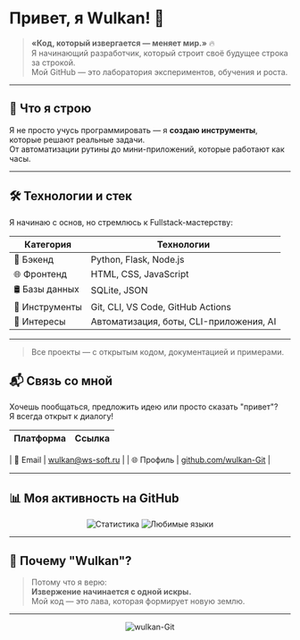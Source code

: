 # Привет, я Wulkan! 🌋

> **«Код, который извергается — меняет мир.»** 🔥  
Я начинающий разработчик, который строит своё будущее строка за строкой.  
Мой GitHub — это лаборатория экспериментов, обучения и роста.

---

## 🚀 Что я строю
Я не просто учусь программировать — я **создаю инструменты**, которые решают реальные задачи.  
От автоматизации рутины до мини-приложений, которые работают как часы.

---

## 🛠️ Технологии и стек
Я начинаю с основ, но стремлюсь к Fullstack-мастерству:

| Категория     | Технологии |
|--------------|-----------|
| 🐍 Бэкенд     | Python, Flask, Node.js |
| 🌐 Фронтенд   | HTML, CSS, JavaScript |
| 🛢️ Базы данных | SQLite, JSON |
| 🔧 Инструменты | Git, CLI, VS Code, GitHub Actions |
| 🤖 Интересы    | Автоматизация, боты, CLI-приложения, AI |

---


> Все проекты — с открытым кодом, документацией и примерами.


## 📬 Связь со мной
Хочешь пообщаться, предложить идею или просто сказать "привет"?  
Я всегда открыт к диалогу!

| Платформа | Ссылка |
|----------|-------|


| 📧 Email    | wulkan@ws-soft.ru |
| 🌐 Профиль  | [github.com/wulkan-Git](https://github.com/wulkan-Git) |

---

## 📊 Моя активность на GitHub

<div align="center">
  <img src="https://github-readme-stats.vercel.app/api?username=wulkan-Git&show_icons=true&theme=vision-friendly-dark&border_color=FF6B6B&bg_color=0D1117&text_color=FFA500" alt="Статистика" />
  <img src="https://github-readme-stats.vercel.app/api/top-langs/?username=wulkan-Git&layout=compact&theme=vision-friendly-dark&bg_color=0D1117&text_color=FFA500&border_color=FF6B6B" alt="Любимые языки" />
</div>

---

## 🌋 Почему "Wulkan"?
> Потому что я верю:  
> **Извержение начинается с одной искры.**  
> Мой код — это лава, которая формирует новую землю.

---

<div align="center">
  <img src="https://komarev.com/ghpvc/?username=wulkan-Git&label=Просмотры+профиля&color=red&style=flat" alt="wulkan-Git" />
</div>
